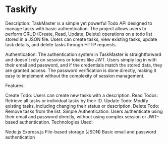 # Taskify

Description: TaskMaster is a simple yet powerful Todo API designed to manage tasks with basic authentication. The project allows users to perform CRUD (Create, Read, Update, Delete) operations on a todo list stored in a JSON file. Users can create tasks, view existing tasks, update task details, and delete tasks through HTTP requests.

Authentication: The authentication system in TaskMaster is straightforward and doesn't rely on sessions or tokens like JWT. Users simply log in with their email and password, and if the credentials match the stored data, they are granted access. The password verification is done directly, making it easy to implement without the complexity of session management.

Features:

Create Todo: Users can create new tasks with a description.
Read Todos: Retrieve all tasks or individual tasks by their ID.
Update Todo: Modify existing tasks, including changing their status or description.
Delete Todo: Remove tasks from the list.
Simple Authentication: Users authenticate using their email and password directly, without using complex session or JWT-based authentication.
Technologies Used:

Node.js
Express.js
File-based storage (JSON)
Basic email and password authentication

